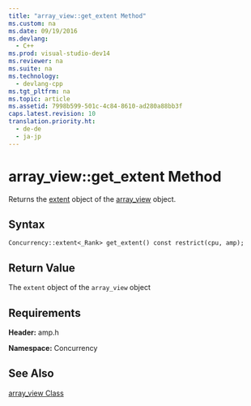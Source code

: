 ```yaml
---
title: "array_view::get_extent Method"
ms.custom: na
ms.date: 09/19/2016
ms.devlang: 
  - C++
ms.prod: visual-studio-dev14
ms.reviewer: na
ms.suite: na
ms.technology: 
  - devlang-cpp
ms.tgt_pltfrm: na
ms.topic: article
ms.assetid: 7998b599-501c-4c84-8610-ad280a88bb3f
caps.latest.revision: 10
translation.priority.ht: 
  - de-de
  - ja-jp
---
```

# array_view::get_extent Method
Returns the [extent](../vs140/extent-Class--C---AMP-.md) object of the [array_view](../vs140/array_view-Class.md) object.  
  
## Syntax  
  
```  
Concurrency::extent<_Rank> get_extent() const restrict(cpu, amp);  
```  
  
## Return Value  
 The `extent` object of the `array_view` object  
  
## Requirements  
 **Header:** amp.h  
  
 **Namespace:** Concurrency  
  
## See Also  
 [array_view Class](../vs140/array_view-Class.md)